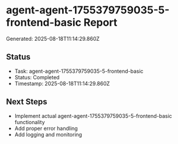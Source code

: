 # agent-agent-1755379759035-5-frontend-basic Report

Generated: 2025-08-18T11:14:29.860Z

## Status
- Task: agent-agent-1755379759035-5-frontend-basic
- Status: Completed
- Timestamp: 2025-08-18T11:14:29.860Z

## Next Steps
- Implement actual agent-agent-1755379759035-5-frontend-basic functionality
- Add proper error handling
- Add logging and monitoring
